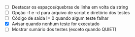 - [ ] Destacar os espaços/quebras de linha em volta da string
- [ ] Opção -f e -d para arquivo de script e diretório dos testes
- [ ] Código de saída != 0 quando algum teste falhar
- [X] Avisar quando nenhum teste for executado
- [ ] Mostrar sumário dos testes (exceto quando QUIET)